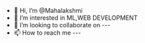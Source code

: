 - 👋 Hi, I’m @Mahalakshmi
- 👀 I’m interested in ML,WEB DEVELOPMENT
- 💞️ I’m looking to collaborate on ---
- 📫 How to reach me ---

<!---
Mahalaksgmi/Mahalaksgmi is a ✨ special ✨ repository because its `README.md` (this file) appears on your GitHub profile.
You can click the Preview link to take a look at your changes.
--->
